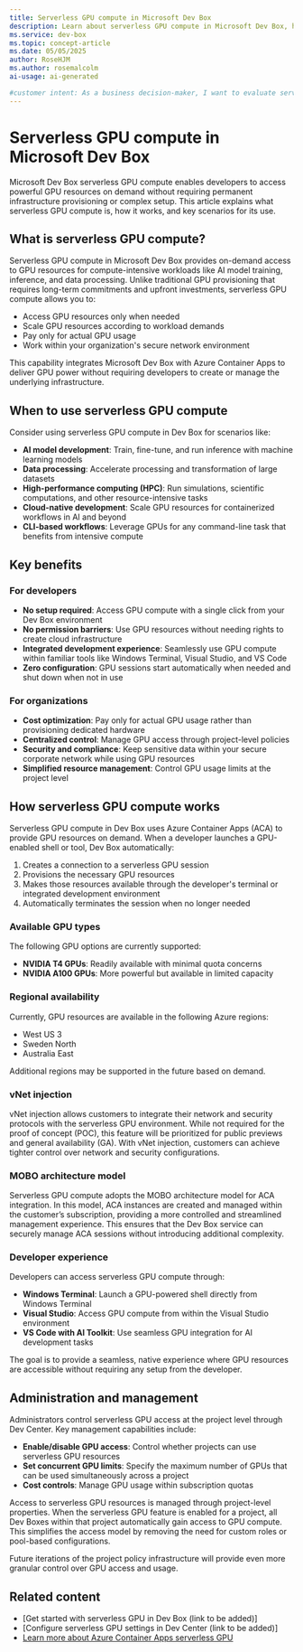 ```yaml
---
title: Serverless GPU compute in Microsoft Dev Box
description: Learn about serverless GPU compute in Microsoft Dev Box, how it works, benefits for developers and organizations, and key use cases.
ms.service: dev-box
ms.topic: concept-article
ms.date: 05/05/2025
author: RoseHJM
ms.author: rosemalcolm
ai-usage: ai-generated

#customer intent: As a business decision-maker, I want to evaluate serverless GPU compute in Dev Box so that I can determine its value for my team’s workflows.
---
```


# Serverless GPU compute in Microsoft Dev Box

Microsoft Dev Box serverless GPU compute enables developers to access powerful GPU resources on demand without requiring permanent infrastructure provisioning or complex setup. This article explains what serverless GPU compute is, how it works, and key scenarios for its use.

## What is serverless GPU compute?

Serverless GPU compute in Microsoft Dev Box provides on-demand access to GPU resources for compute-intensive workloads like AI model training, inference, and data processing. Unlike traditional GPU provisioning that requires long-term commitments and upfront investments, serverless GPU compute allows you to:

- Access GPU resources only when needed
- Scale GPU resources according to workload demands
- Pay only for actual GPU usage
- Work within your organization's secure network environment

This capability integrates Microsoft Dev Box with Azure Container Apps to deliver GPU power without requiring developers to create or manage the underlying infrastructure.

## When to use serverless GPU compute

Consider using serverless GPU compute in Dev Box for scenarios like:

- **AI model development**: Train, fine-tune, and run inference with machine learning models
- **Data processing**: Accelerate processing and transformation of large datasets
- **High-performance computing (HPC)**: Run simulations, scientific computations, and other resource-intensive tasks
- **Cloud-native development**: Scale GPU resources for containerized workflows in AI and beyond
- **CLI-based workflows**: Leverage GPUs for any command-line task that benefits from intensive compute

## Key benefits

### For developers

- **No setup required**: Access GPU compute with a single click from your Dev Box environment
- **No permission barriers**: Use GPU resources without needing rights to create cloud infrastructure
- **Integrated development experience**: Seamlessly use GPU compute within familiar tools like Windows Terminal, Visual Studio, and VS Code
- **Zero configuration**: GPU sessions start automatically when needed and shut down when not in use

### For organizations

- **Cost optimization**: Pay only for actual GPU usage rather than provisioning dedicated hardware
- **Centralized control**: Manage GPU access through project-level policies
- **Security and compliance**: Keep sensitive data within your secure corporate network while using GPU resources
- **Simplified resource management**: Control GPU usage limits at the project level

## How serverless GPU compute works

Serverless GPU compute in Dev Box uses Azure Container Apps (ACA) to provide GPU resources on demand. When a developer launches a GPU-enabled shell or tool, Dev Box automatically:

1. Creates a connection to a serverless GPU session
2. Provisions the necessary GPU resources
3. Makes those resources available through the developer's terminal or integrated development environment
4. Automatically terminates the session when no longer needed

### Available GPU types

The following GPU options are currently supported:

- **NVIDIA T4 GPUs**: Readily available with minimal quota concerns
- **NVIDIA A100 GPUs**: More powerful but available in limited capacity

### Regional availability

Currently, GPU resources are available in the following Azure regions:

- West US 3
- Sweden North
- Australia East

Additional regions may be supported in the future based on demand.

### vNet injection

vNet injection allows customers to integrate their network and security protocols with the serverless GPU environment. While not required for the proof of concept (POC), this feature will be prioritized for public previews and general availability (GA). With vNet injection, customers can achieve tighter control over network and security configurations.

### MOBO architecture model

Serverless GPU compute adopts the MOBO architecture model for ACA integration. In this model, ACA instances are created and managed within the customer’s subscription, providing a more controlled and streamlined management experience. This ensures that the Dev Box service can securely manage ACA sessions without introducing additional complexity.

### Developer experience

Developers can access serverless GPU compute through:

- **Windows Terminal**: Launch a GPU-powered shell directly from Windows Terminal
- **Visual Studio**: Access GPU compute from within the Visual Studio environment
- **VS Code with AI Toolkit**: Use seamless GPU integration for AI development tasks

The goal is to provide a seamless, native experience where GPU resources are accessible without requiring any setup from the developer.

## Administration and management

Administrators control serverless GPU access at the project level through Dev Center. Key management capabilities include:

- **Enable/disable GPU access**: Control whether projects can use serverless GPU resources
- **Set concurrent GPU limits**: Specify the maximum number of GPUs that can be used simultaneously across a project
- **Cost controls**: Manage GPU usage within subscription quotas

Access to serverless GPU resources is managed through project-level properties. When the serverless GPU feature is enabled for a project, all Dev Boxes within that project automatically gain access to GPU compute. This simplifies the access model by removing the need for custom roles or pool-based configurations.

Future iterations of the project policy infrastructure will provide even more granular control over GPU access and usage.

## Related content

- [Get started with serverless GPU in Dev Box (link to be added)]
- [Configure serverless GPU settings in Dev Center (link to be added)]
- [Learn more about Azure Container Apps serverless GPU](/azure/container-apps/sessions-code-interpreter)